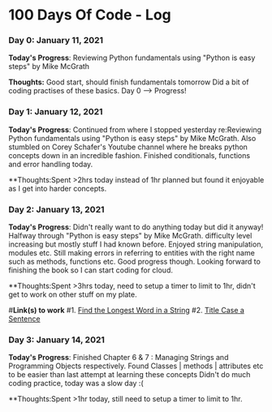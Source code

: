 # 100 Days Of Code - Log

### Day 0: January 11, 2021

**Today's Progress**: Reviewing Python fundamentals using "Python is easy steps" by Mike McGrath

**Thoughts:** Good start, should finish fundamentals tomorrow Did a bit of coding practises of these basics. Day 0 --> Progress!

### Day 1: January 12, 2021

**Today's Progress**: Continued from where I stopped yesterday re:Reviewing Python fundamentals using "Python is easy steps" by Mike McGrath. Also stumbled on Corey Schafer's Youtube channel where he breaks python concepts down in an incredible fashion. Finished conditionals, functions and error handling today.

**Thoughts:Spent >2hrs today instead of 1hr planned but found it enjoyable as I get into harder concepts.


### Day 2: January 13, 2021

**Today's Progress**: Didn't really want to do anything today but did it anyway! Halfway through "Python is easy steps" by Mike McGrath. difficulty level increasing but mostly stuff I had known before. Enjoyed string manipulation, modules etc. Still making errors in referring to entities with the right name such as methods, functions etc. Good progress though. Looking forward to finishing the book so I can start coding for cloud.

**Thoughts:Spent >3hrs today, need to setup a timer to limit to 1hr, didn't get to work on other stuff on my plate.

#**Link(s) to work**
#1. [Find the Longest Word in a String](https://www.freecodecamp.com/challenges/find-the-longest-word-in-a-string)
#2. [Title Case a Sentence](https://www.freecodecamp.com/challenges/title-case-a-sentence)

### Day 3: January 14, 2021

**Today's Progress**: Finished Chapter 6 & 7 : Managing Strings and Programming Objects respectively. Found Classes | methods | attributes etc to be easier than last attempt at learning these concepts Didn't do much coding practice, today was a slow day :(

**Thoughts:Spent >1hr today,  still need to setup a timer to limit to 1hr.
